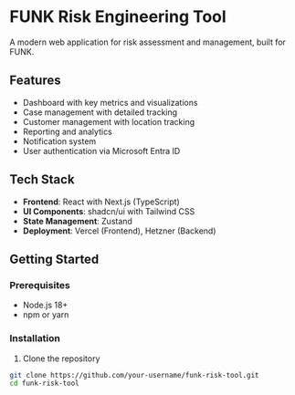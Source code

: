 # FUNK Risk Engineering Tool

A modern web application for risk assessment and management, built for FUNK.

## Features

- Dashboard with key metrics and visualizations
- Case management with detailed tracking
- Customer management with location tracking
- Reporting and analytics
- Notification system
- User authentication via Microsoft Entra ID

## Tech Stack

- **Frontend**: React with Next.js (TypeScript)
- **UI Components**: shadcn/ui with Tailwind CSS
- **State Management**: Zustand
- **Deployment**: Vercel (Frontend), Hetzner (Backend)

## Getting Started

### Prerequisites

- Node.js 18+
- npm or yarn

### Installation

1. Clone the repository

```bash
git clone https://github.com/your-username/funk-risk-tool.git
cd funk-risk-tool

```
